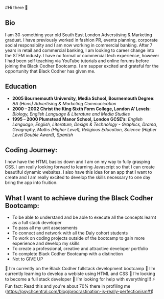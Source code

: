 #Hi there 👋

## **Bio**
I am 30-something year old South East London Adverstising & Marketing graduat. I have previously worked in fashion PR, events planning, corporate social responsibiity and I am now working in commercial banking. After 7 years in retail and commercial banking, I am looking to career change into the STEM industy. I have no formal or commercial tech experience, however I had been self teaching via YouTube tutorials and online forums before joining the Black Codher Bootcamp. I am supper excited and grateful for the opportunity that Black Codher has given me.  

## **Education**
- **2005 Bournemouth University, Media School, Bournemouth Degree**: *BA (Hons) Advertising & Marketing Communication*
- **2000 – 2002 Christ the King Sixth Form College, London A’ Levels**: *Biology, English Language & Literature and Media Studies* 
- **1995 – 2000 Plumstead Manor School, London GCSE’s**: *English Language, English, Literature, Design & Technology - Graphics, Drama, Geography, Maths (Higher Level), Religious Education, Science (Higher Level Double Award), Spanish*

## Coding Journey:
I now have the HTML basics down and I am on my way to fully grasping CSS.  I am really looking forward to learning Javascript so that I can create beautiful dynamic websites. I also have this idea for an app that I want to create and I am really excited to develop the skills necessary to one day bring the app into fruition. 

## What I want to achieve during the Black Codher Bootcamp:
- To be able to understand and be able to execute all the concepts learnt as a full stack developer
- To pass all my unit assessments
- To connect and network with all the Daly cohort students
- To work on coding projects outside of the bootcamp to gain more experience and develop my skills
- To create a professional, creative and attractive developer portfolio
- To complete Black Codher Bootcamp with a distinction
- Not to GIVE UP

🔭 I’m currently on the Black Codher fullstack development bootcamp
🌱 I’m currently learning to develop a webiste using HTML and CSS
👯 I’m looking to become a full stack developer
🤔 I’m looking for help with everything!!!
⚡ Fun fact: Read this and you're about 70% there in profiling me (https://psychcentral.com/blog/procrastination-is-really-perfectionism#1)
